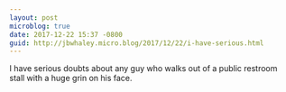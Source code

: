 ```yaml
---
layout: post
microblog: true
date: 2017-12-22 15:37 -0800
guid: http://jbwhaley.micro.blog/2017/12/22/i-have-serious.html
---
```

I have serious doubts about any guy who walks out of a public restroom stall with a huge grin on his face.
